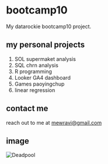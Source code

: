 # bootcamp10
My datarockie bootcamp10 project.

## my personal projects

1. SOL supermaket analysis
2. SQL chrn analysis
3. R programming
4. Looker GA4 dashboard
5. Games paoyingchup
6. linear regression

## contact me
reach out to me at mewravi@gmail.com

## image
![Deadpool](https://blog.fluance.com/wp-content/uploads/2016/10/deadpool.jpg)
